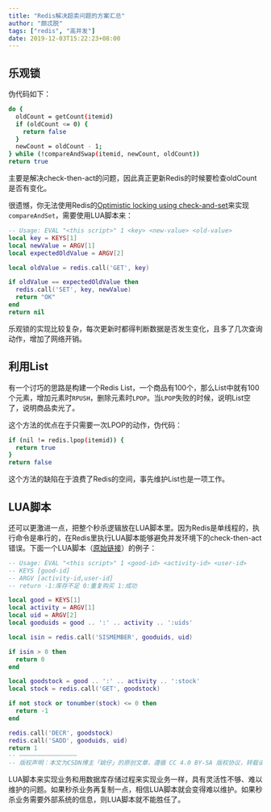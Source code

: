 ```yaml
---
title: "Redis解决超卖问题的方案汇总"
author: "颇忒脱"
tags: ["redis", "高并发"]
date: 2019-12-03T15:22:23+08:00
---
```


<!--more-->

## 乐观锁

伪代码如下：

```bash
do {
  oldCount = getCount(itemid)
  if (oldCount <= 0) {
    return false
  }
  newCount = oldCount - 1;
} while (!compareAndSwap(itemid, newCount, oldCount))
return true
```

主要是解决check-then-act的问题，因此真正更新Redis的时候要检查oldCount是否有变化。

很遗憾，你无法使用Redis的[Optimistic locking using check-and-set][2]来实现`compareAndSet`，需要使用LUA脚本来：

```lua
-- Usage: EVAL "<this script>" 1 <key> <new-value> <old-value>
local key = KEYS[1]
local newValue = ARGV[1]
local expectedOldValue = ARGV[2]

local oldValue = redis.call('GET', key)

if oldValue == expectedOldValue then
  redis.call('SET', key, newValue)
  return "OK"
end
return nil
```

乐观锁的实现比较复杂，每次更新时都得判断数据是否发生变化，且多了几次查询动作，增加了网络开销。

## 利用List

有一个讨巧的思路是构建一个Redis List，一个商品有100个，那么List中就有100个元素，增加元素时`RPUSH`，删除元素时`LPOP`。当`LPOP`失败的时候，说明List空了，说明商品卖光了。

这个方法的优点在于只需要一次LPOP的动作，伪代码：

```bash
if (nil != redis.lpop(itemid)) {
  return true
}
return false
```

这个方法的缺陷在于浪费了Redis的空间，事先维护List也是一项工作。

## LUA脚本

还可以更激进一点，把整个秒杀逻辑放在LUA脚本里。因为Redis是单线程的，执行命令是串行的，在Redis里执行LUA脚本能够避免并发环境下的check-then-act错误。下面一个LUA脚本（[原始链接][1]）的例子：

```lua
-- Usage: EVAL "<this script>" 1 <good-id> <activity-id> <user-id>
-- KEYS [good-id]
-- ARGV [activity-id,user-id]
-- return -1:库存不足 0:重复购买 1:成功

local good = KEYS[1]
local activity = ARGV[1]
local uid = ARGV[2]
local gooduids = good .. ':' .. activity .. ':uids'

local isin = redis.call('SISMEMBER', gooduids, uid)

if isin > 0 then
  return 0
end

local goodstock = good .. ':' .. activity .. ':stock'
local stock = redis.call('GET', goodstock)

if not stock or tonumber(stock) <= 0 then
  return -1
end

redis.call('DECR', goodstock)
redis.call('SADD', gooduids, uid)
return 1
-- ————————————————
-- 版权声明：本文为CSDN博主「姚仔」的原创文章，遵循 CC 4.0 BY-SA 版权协议，转载请附上原文出处链接及本声明。
```

LUA脚本来实现业务和用数据库存储过程来实现业务一样，具有灵活性不够、难以维护的问题。如果秒杀业务再复制一点，相信LUA脚本就会变得难以维护。如果秒杀业务需要外部系统的信息，则LUA脚本就不能胜任了。

[1]: https://blog.csdn.net/weixin_39660145/article/details/85334457#redis_lua_36
[2]: https://redis.io/topics/transactions#optimistic-locking-using-check-and-set